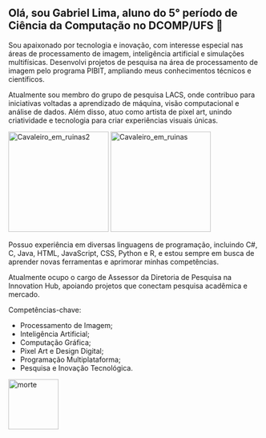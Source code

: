 
## Olá, sou Gabriel Lima, aluno do 5° período de Ciência da Computação no DCOMP/UFS 👋

Sou apaixonado por tecnologia e inovação, com interesse especial nas áreas de processamento de imagem, inteligência artificial e simulações multifísicas. Desenvolvi projetos de pesquisa na área de processamento de imagem pelo programa PIBIT, ampliando meus conhecimentos técnicos e científicos.

Atualmente sou membro do grupo de pesquisa LACS, onde contribuo para iniciativas voltadas a aprendizado de máquina, visão computacional e análise de dados. Além disso, atuo como artista de pixel art, unindo criatividade e tecnologia para criar experiências visuais únicas.

<img width="200" height="200" alt="Cavaleiro_em_ruinas2" src="https://github.com/user-attachments/assets/5cf68d9b-0bfb-4646-8a2e-498bececb808" /> <img width="200" height="200" alt="Cavaleiro_em_ruinas" src="https://github.com/user-attachments/assets/e2ab69ca-f10b-4c21-bb65-5f83b52340ab" />

Possuo experiência em diversas linguagens de programação, incluindo C#, C, Java, HTML, JavaScript, CSS, Python e R, e estou sempre em busca de aprender novas ferramentas e aprimorar minhas competências.

Atualmente ocupo o cargo de Assessor da Diretoria de Pesquisa na Innovation Hub, apoiando projetos que conectam pesquisa acadêmica e mercado.

Competências-chave:

* Processamento de Imagem;
* Inteligência Artificial;
* Computação Gráfica;
* Pixel Art e Design Digital;
* Programação Multiplataforma;
* Pesquisa e Inovação Tecnológica.

<img width="100" height="100" alt="morte" src="https://github.com/user-attachments/assets/2386e25c-c242-4ac6-99ff-88f206bda1bd" align="center"/>


